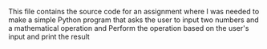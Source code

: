 This file contains the source code for an assignment where I was needed to make a simple Python program that asks the user to input two numbers and a mathematical operation and Perform the operation based on the user's input and print the result
